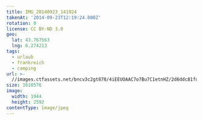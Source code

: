 ```yaml
---
title: IMG_20140923_141924
takenAt: '2014-09-23T12:19:24.000Z'
rotation: 0
license: CC BY-ND 3.0
geo:
  lat: 43.767563
  lng: 6.274213
tags:
  - urlaub
  - frankreich
  - camping
url: >-
  //images.ctfassets.net/bncv3c2gt878/4iEEUOAAC7o7Bu7C1etnHZ/2d6ddc81fd05e9a6b56c549e349e765b/img_20140923_141924_27696681854_o
size: 1618576
image:
  width: 1944
  height: 2592
contentType: image/jpeg
---
```


